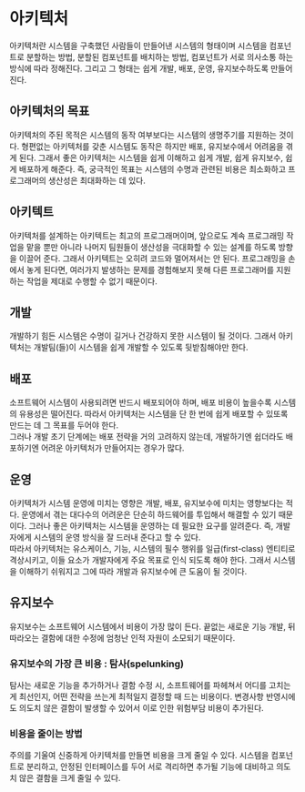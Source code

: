 # 아키텍처

아키텍처란 시스템을 구축했던 사람들이 만들어낸 시스템의 형태이며 시스템을 컴포넌트로 분할하는 방법, 분할된 컴포넌트를 배치하는 방법, 컴포넌트가 서로 의사소통 하는 방식에 따라 정해진다. 그리고 그 형태는 쉽게 개발, 배포, 운영, 유지보수하도록 만들어진다.

## 아키텍처의 목표

아키텍처의 주된 목적은 시스템의 동작 여부보다는 시스템의 생명주기를 지원하는 것이다. 형편없는 아키텍처를 갖춘 시스템도 동작은 하지만 배포, 유지보수에서 어려움을 겪게 된다. 그래서 좋은 아키텍처는 시스템을 쉽게 이해하고 쉽게 개발, 쉽게 유지보수, 쉽게 배포하게 해준다. 즉, 궁극적인 목표는 시스템의 수명과 관련된 비용은 최소화하고 프로그래머의 생산성은 최대화하는 데 있다.

## 아키텍트

아키텍처를 설계하는 아키텍트는 최고의 프로그래머이며, 앞으로도 계속 프로그래밍 작업을 맡을 뿐만 아니라 나머지 팀원들이 생산성을 극대화할 수 있는 설계를 하도록 방향을 이끌어 준다. 그래서 아키텍트는 오히려 코드와 멀어져서는 안 된다. 프로그래밍을 손에서 놓게 된다면, 여러가지 발생하는 문제를 경험해보지 못해 다른 프로그래머를 지원하는 작업을 제대로 수행할 수 없기 때문이다.

## 개발

개발하기 힘든 시스템은 수명이 길거나 건강하지 못한 시스템이 될 것이다. 그래서 아키텍처는 개발팀(들)이 시스템을 쉽게 개발할 수 있도록 뒷받침해야만 한다.

## 배포

소프트웨어 시스템이 사용되려면 반드시 배포되어야 하며, 배포 비용이 높을수록 시스템의 유용성은 떨어진다. 따라서 아키텍처는 시스템을 단 한 번에 쉽게 배포할 수 있또록 만드는 데 그 목표를 두어야 한다.<br/>
그러나 개발 초기 단계에는 배포 전략을 거의 고려하지 않는데, 개발하기엔 쉽더라도 배포하기엔 어려운 아키텍처가 만들어지는 경우가 많다.

## 운영

아키텍처가 시스템 운영에 미치는 영향은 개발, 배포, 유지보수에 미치는 영향보다는 적다. 운영에서 겪는 대다수의 어려운은 단순히 하드웨어를 투입해서 해결할 수 있기 때문이다. 그러나 좋은 아키텍처는 시스템을 운영하는 데 필요한 요구를 알려준다. 즉, 개발자에게 시스템의 운영 방식을 잘 드러내 준다고 할 수 있다.<br/>
따라서 아키텍처는 유스케이스, 기능, 시스템의 필수 행위를 일급(first-class) 엔티티로 격상시키고, 이들 요소가 개발자에게 주요 목표로 인식 되도록 해야 한다. 그래서 시스템을 이해하기 쉬워지고 그에 따라 개발과 유지보수에 큰 도움이 될 것이다.

## 유지보수

유지보수는 소프트웨어 시스템에서 비용이 가장 많이 든다. 끝없는 새로운 기능 개발, 뒤따라오는 결함에 대한 수정에 엄청난 인적 자원이 소모되기 때문이다.

### 유지보수의 가장 큰 비용 : 탐사(spelunking)

탐사는 새로운 기능을 추가하거나 결함 수정 시, 소프트웨어를 파헤쳐서 어디를 고치는게 최선인지, 어떤 전략을 쓰는게 최적일지 결정할 때 드는 비용이다. 변경사항 반영시에도 의도치 않은 결함이 발생할 수 있어서 이로 인한 위험부담 비용이 추가된다.

### 비용을 줄이는 방법

주의를 기울여 신중하게 아키텍처를 만들면 비용을 크게 줄일 수 있다. 시스템을 컴포넌트로 분리하고, 안정된 인터페이스를 두어 서로 격리하면 추가될 기능에 대비하고 의도치 않은 결함을 크게 줄일 수 있다.

